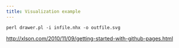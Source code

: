 ```yaml
---
title: Visualization example
---
```


	perl drawer.pl -i infile.nhx -o outfile.svg

http://xlson.com/2010/11/09/getting-started-with-github-pages.html